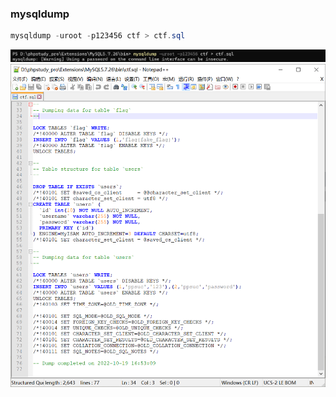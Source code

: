 ### mysqldump
```java
mysqldump -uroot -p123456 ctf > ctf.sql
```
![image.png](./images/20231018_0004552623.png)<br />![image.png](./images/20231018_0004564967.png)

